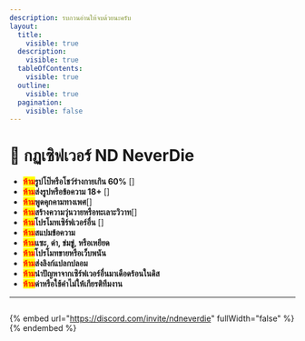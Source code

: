 ```yaml
---
description: รบกวนอ่านให้จบด้วยนะครับ
layout:
  title:
    visible: true
  description:
    visible: true
  tableOfContents:
    visible: true
  outline:
    visible: true
  pagination:
    visible: false
---
```


# 📕 กฏเซิฟเวอร์ ND NeverDie



* <mark style="color:red;">**ห้าม**</mark>**รูปโป๊หรือโชว์ร่างกายเกิน 60%** \[<img src="https://cdn.discordapp.com/emojis/1343617619407671338.webp?size=40&#x26;animated=true" alt="" data-size="line">]
* <mark style="color:red;">**ห้าม**</mark>**ส่งรูปหรือข้อความ 18+** \[<img src="https://cdn.discordapp.com/emojis/1343615564827852934.webp?size=40&#x26;animated=true" alt="" data-size="line">]
* <mark style="color:red;">**ห้าม**</mark>**พูดคุกคามทางเพศ**\[<img src="https://cdn.discordapp.com/emojis/1343617671480086599.webp?size=40&#x26;animated=true" alt="" data-size="line">]
* <mark style="color:red;">**ห้าม**</mark>**สร้างความวุ่นวายหรือทะเลาะวิวาท**\[<img src="https://cdn.discordapp.com/emojis/1343617645228064819.webp?size=40&#x26;animated=true" alt="" data-size="line">]
* <mark style="color:red;">**ห้าม**</mark>**โปรโมทเซิร์ฟเวอร์อื่น** \[<img src="https://cdn.discordapp.com/emojis/1351417070772027447.webp?size=40&#x26;animated=true" alt="" data-size="line">]
* <mark style="color:red;">**ห้าม**</mark>**สแปมข้อความ**
* <mark style="color:red;">**ห้าม**</mark>**แซะ, ด่า, ข่มขู่, หรือเหยียด**
* <mark style="color:red;">**ห้าม**</mark>**โปรโมทขายหรือเว็บพนัน**
* <mark style="color:red;">**ห้าม**</mark>**ส่งลิงก์แปลกปลอม**
* <mark style="color:red;">**ห้าม**</mark>**นำปัญหาจากเซิร์ฟเวอร์อื่นมาเดือดร้อนในดิส**
* <mark style="color:red;">**ห้าม**</mark>**ด่าหรือใช้คำไม่ให้เกียรติทีมงาน**

***

<figure><img src="https://cdn.discordapp.com/attachments/1340628565691207711/1352667843023339572/5_20250305164802.png?ex=67e2ce19&#x26;is=67e17c99&#x26;hm=f0cc7c52464e0a6cd901b55b77b4ff030544a869e691b88a27b6e4ec662f8922&#x26;" alt=""><figcaption><p> </p></figcaption></figure>

{% embed url="https://discord.com/invite/ndneverdie" fullWidth="false" %}
&#x20;
{% endembed %}
